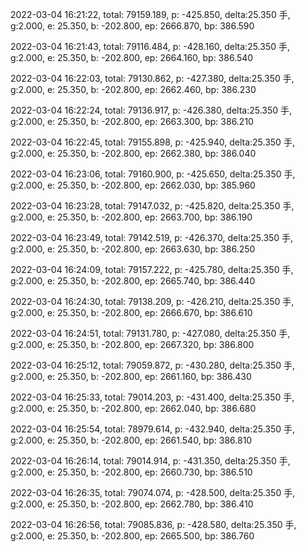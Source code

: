 2022-03-04 16:21:22, total: 79159.189, p: -425.850, delta:25.350 手, g:2.000, e: 25.350, b: -202.800, ep: 2666.870, bp: 386.590

2022-03-04 16:21:43, total: 79116.484, p: -428.160, delta:25.350 手, g:2.000, e: 25.350, b: -202.800, ep: 2664.160, bp: 386.540

2022-03-04 16:22:03, total: 79130.862, p: -427.380, delta:25.350 手, g:2.000, e: 25.350, b: -202.800, ep: 2662.460, bp: 386.230

2022-03-04 16:22:24, total: 79136.917, p: -426.380, delta:25.350 手, g:2.000, e: 25.350, b: -202.800, ep: 2663.300, bp: 386.210

2022-03-04 16:22:45, total: 79155.898, p: -425.940, delta:25.350 手, g:2.000, e: 25.350, b: -202.800, ep: 2662.380, bp: 386.040

2022-03-04 16:23:06, total: 79160.900, p: -425.650, delta:25.350 手, g:2.000, e: 25.350, b: -202.800, ep: 2662.030, bp: 385.960

2022-03-04 16:23:28, total: 79147.032, p: -425.820, delta:25.350 手, g:2.000, e: 25.350, b: -202.800, ep: 2663.700, bp: 386.190

2022-03-04 16:23:49, total: 79142.519, p: -426.370, delta:25.350 手, g:2.000, e: 25.350, b: -202.800, ep: 2663.630, bp: 386.250

2022-03-04 16:24:09, total: 79157.222, p: -425.780, delta:25.350 手, g:2.000, e: 25.350, b: -202.800, ep: 2665.740, bp: 386.440

2022-03-04 16:24:30, total: 79138.209, p: -426.210, delta:25.350 手, g:2.000, e: 25.350, b: -202.800, ep: 2666.670, bp: 386.610

2022-03-04 16:24:51, total: 79131.780, p: -427.080, delta:25.350 手, g:2.000, e: 25.350, b: -202.800, ep: 2667.320, bp: 386.800

2022-03-04 16:25:12, total: 79059.872, p: -430.280, delta:25.350 手, g:2.000, e: 25.350, b: -202.800, ep: 2661.160, bp: 386.430

2022-03-04 16:25:33, total: 79014.203, p: -431.400, delta:25.350 手, g:2.000, e: 25.350, b: -202.800, ep: 2662.040, bp: 386.680

2022-03-04 16:25:54, total: 78979.614, p: -432.940, delta:25.350 手, g:2.000, e: 25.350, b: -202.800, ep: 2661.540, bp: 386.810

2022-03-04 16:26:14, total: 79014.914, p: -431.350, delta:25.350 手, g:2.000, e: 25.350, b: -202.800, ep: 2660.730, bp: 386.510

2022-03-04 16:26:35, total: 79074.074, p: -428.500, delta:25.350 手, g:2.000, e: 25.350, b: -202.800, ep: 2662.780, bp: 386.410

2022-03-04 16:26:56, total: 79085.836, p: -428.580, delta:25.350 手, g:2.000, e: 25.350, b: -202.800, ep: 2665.500, bp: 386.760